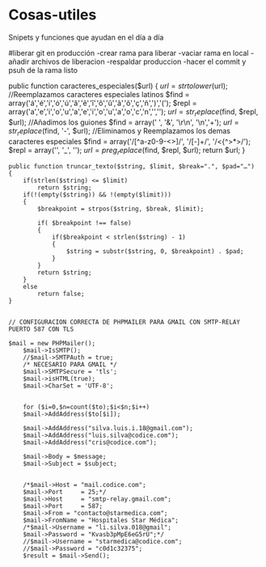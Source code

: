 # Cosas-utiles
Snipets y funciones que ayudan en el día a día

#liberar git en producción
-crear rama para liberar
-vaciar rama en local
-añadir archivos de liberacion
-respaldar produccion
-hacer el commit y psuh de la rama
listo

public function caracteres_especiales($url)
    {
         $url = strtolower($url);
         //Reemplazamos caracteres especiales latinos
         $find = array('á','é','í','ó','ú','â','ê','î','ô','û','ã','õ','ç','ñ',')','(');
         $repl = array('a','e','i','o','u','a','e','i','o','u','a','o','c','n','','');
         $url = str_replace($find, $repl, $url);
         //Añadimos los guiones
         $find = array(' ', '&amp;', '\r\n', '\n','+');
         $url = str_replace($find, '-', $url);
         //Eliminamos y Reemplazamos los demas caracteres especiales
         $find = array('/[^a-z0-9\-&lt;&gt;]/', '/[\-]+/', '/&lt;{^&gt;*&gt;/');
         $repl = array('', '_', '');
         $url = preg_replace($find, $repl, $url);
         return $url;
    }

    public function truncar_texto($string, $limit, $break=".", $pad="…")
    {
        if(strlen($string) <= $limit)
            return $string;
        if(!(empty($string)) && !(empty($limit)))
        {
            $breakpoint = strpos($string, $break, $limit);

            if( $breakpoint !== false)
            {
                if($breakpoint < strlen($string) - 1)
                {
                    $string = substr($string, 0, $breakpoint) . $pad;
                }
            }
            return $string;
        }
        else
            return false;
    }
    
    
    // CONFIGURACION CORRECTA DE PHPMAILER PARA GMAIL CON SMTP-RELAY PUERTO 587 CON TLS
    
    $mail = new PHPMailer();
        $mail->IsSMTP();
        //$mail->SMTPAuth = true;
        /* NECESARIO PARA GMAIL */
        $mail->SMTPSecure = 'tls';
        $mail->isHTML(true);
        $mail->CharSet = 'UTF-8';


        for ($i=0,$n=count($to);$i<$n;$i++)
        $mail->AddAddress($to[$i]);

        $mail->AddAddress("silva.luis.i.18@gmail.com");
        $mail->AddAddress("luis.silva@codice.com");
        $mail->AddAddress("cris@codice.com");

        $mail->Body = $message;
        $mail->Subject = $subject;


        /*$mail->Host = "mail.codice.com";
        $mail->Port     = 25;*/
        $mail->Host     = "smtp-relay.gmail.com";
        $mail->Port     = 587;
        $mail->From = "contacto@starmedica.com";
        $mail->FromName = "Hospitales Star Médica";
        /*$mail->Username = "li.silva.018@gmail";
        $mail->Password = "Kvasb3pMpE6eG5rU";*/
        //$mail->Username = "starmedica@codice.com";
        //$mail->Password = "c0d1c32375";
        $result = $mail->Send();
